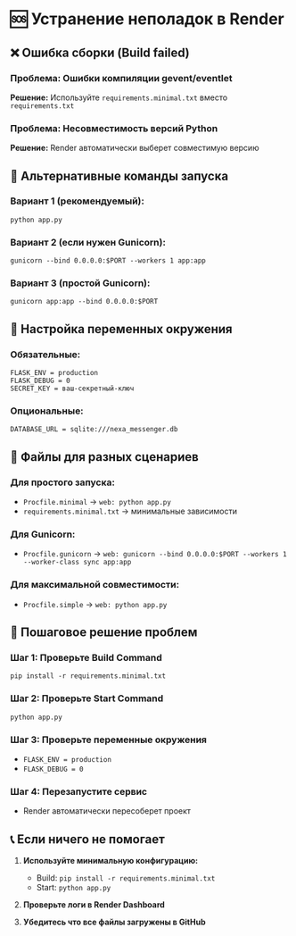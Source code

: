 # 🆘 Устранение неполадок в Render

## ❌ Ошибка сборки (Build failed)

### **Проблема:** Ошибки компиляции gevent/eventlet
**Решение:** Используйте `requirements.minimal.txt` вместо `requirements.txt`

### **Проблема:** Несовместимость версий Python
**Решение:** Render автоматически выберет совместимую версию

## 🚀 Альтернативные команды запуска

### **Вариант 1 (рекомендуемый):**
```
python app.py
```

### **Вариант 2 (если нужен Gunicorn):**
```
gunicorn --bind 0.0.0.0:$PORT --workers 1 app:app
```

### **Вариант 3 (простой Gunicorn):**
```
gunicorn app:app --bind 0.0.0.0:$PORT
```

## 🔧 Настройка переменных окружения

### **Обязательные:**
```
FLASK_ENV = production
FLASK_DEBUG = 0
SECRET_KEY = ваш-секретный-ключ
```

### **Опциональные:**
```
DATABASE_URL = sqlite:///nexa_messenger.db
```

## 📁 Файлы для разных сценариев

### **Для простого запуска:**
- `Procfile.minimal` → `web: python app.py`
- `requirements.minimal.txt` → минимальные зависимости

### **Для Gunicorn:**
- `Procfile.gunicorn` → `web: gunicorn --bind 0.0.0.0:$PORT --workers 1 --worker-class sync app:app`

### **Для максимальной совместимости:**
- `Procfile.simple` → `web: python app.py`

## 🎯 Пошаговое решение проблем

### **Шаг 1:** Проверьте Build Command
```
pip install -r requirements.minimal.txt
```

### **Шаг 2:** Проверьте Start Command
```
python app.py
```

### **Шаг 3:** Проверьте переменные окружения
- `FLASK_ENV = production`
- `FLASK_DEBUG = 0`

### **Шаг 4:** Перезапустите сервис
- Render автоматически пересоберет проект

## 📞 Если ничего не помогает

1. **Используйте минимальную конфигурацию:**
   - Build: `pip install -r requirements.minimal.txt`
   - Start: `python app.py`

2. **Проверьте логи в Render Dashboard**

3. **Убедитесь что все файлы загружены в GitHub**
